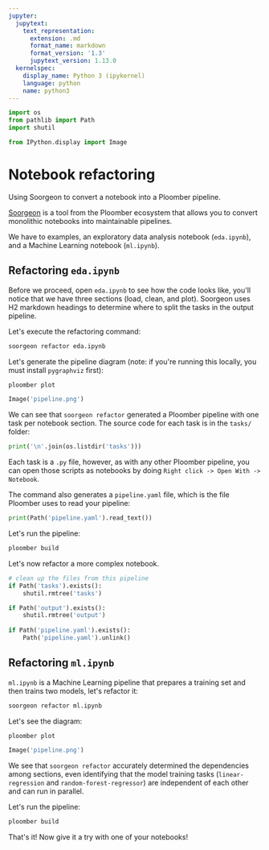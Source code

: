 ```yaml
---
jupyter:
  jupytext:
    text_representation:
      extension: .md
      format_name: markdown
      format_version: '1.3'
      jupytext_version: 1.13.0
  kernelspec:
    display_name: Python 3 (ipykernel)
    language: python
    name: python3
---
```


```python
import os
from pathlib import Path
import shutil

from IPython.display import Image
```

# Notebook refactoring

<!-- start description -->
Using Soorgeon to convert a notebook into a Ploomber pipeline.
<!-- end description -->

[Soorgeon](https://github.com/ploomber/soorgeon) is a tool from the Ploomber ecosystem that allows you to convert monolithic notebooks into maintainable pipelines.

We have to examples, an exploratory data analysis notebook (`eda.ipynb`), and a Machine Learning notebook (`ml.ipynb`).

## Refactoring `eda.ipynb`

Before we proceed, open `eda.ipynb` to see how the code looks like, you'll notice that we have three sections (load, clean, and plot). Soorgeon uses H2 markdown headings to determine where to split the tasks in the output pipeline.

Let's execute the refactoring command:

```sh
soorgeon refactor eda.ipynb
```

Let's generate the pipeline diagram (note: if you're running this locally, you must install `pygraphviz` first):

```sh
ploomber plot
```

```python
Image('pipeline.png')
```

We can see that `soorgeon refactor` generated a Ploomber pipeline with one task per notebook section. The source code for each task is in the `tasks/` folder:

```python
print('\n'.join(os.listdir('tasks')))
```

Each task is a `.py` file, however, as with any other Ploomber pipeline, you can open those scripts as notebooks by doing `Right click -> Open With -> Notebook`.

The command also generates a `pipeline.yaml` file, which is the file Ploomber uses to read your pipeline:

```python
print(Path('pipeline.yaml').read_text())
```

Let's run the pipeline:

```sh
ploomber build
```

Let's now refactor a more complex notebook.

```python
# clean up the files from this pipeline
if Path('tasks').exists():
    shutil.rmtree('tasks')

if Path('output').exists():
    shutil.rmtree('output')
    
if Path('pipeline.yaml').exists():
    Path('pipeline.yaml').unlink()
```

## Refactoring `ml.ipynb`

`ml.ipynb` is a Machine Learning pipeline that prepares a training set and then trains two models, let's refactor it:

```sh
soorgeon refactor ml.ipynb
```

Let's see the diagram:

```sh
ploomber plot
```

```python
Image('pipeline.png')
```

We see that `soorgeon refactor` accurately determined the dependencies among sections, even identifying that the model training tasks (`linear-regression` and `random-forest-regressor`) are independent of each other and can run in parallel.

Let's run the pipeline:

```sh
ploomber build
```

That's it! Now give it a try with one of your notebooks!
